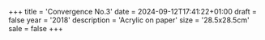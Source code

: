 +++
title = 'Convergence No.3'
date = 2024-09-12T17:41:22+01:00
draft = false
year = '2018'
description = 'Acrylic on paper'
size = '28.5x28.5cm'
sale = false
+++
